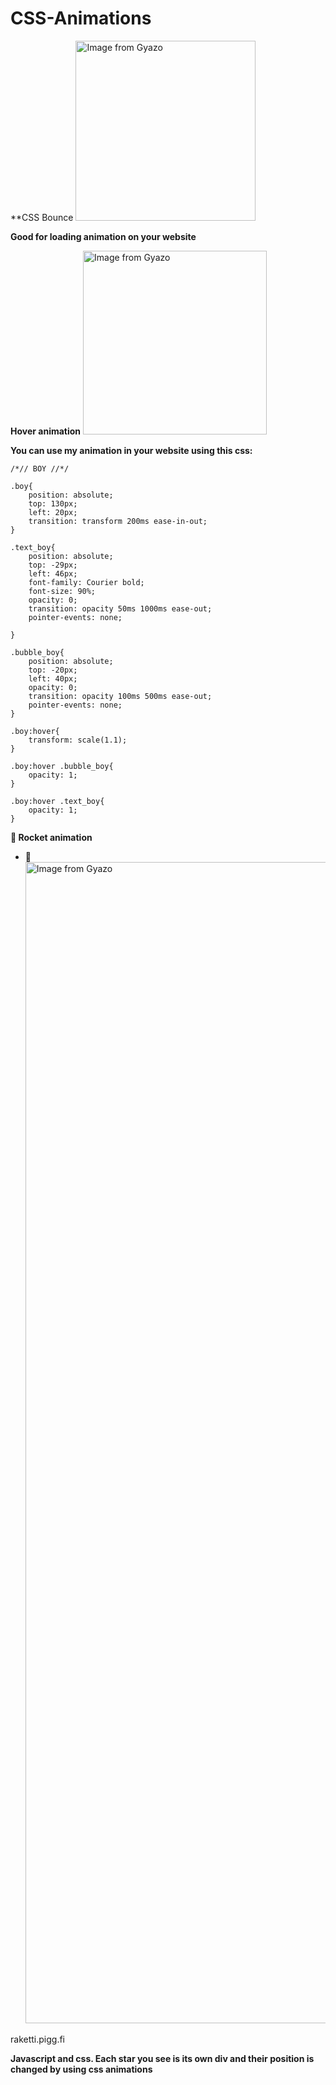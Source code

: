 # CSS-Animations
**CSS Bounce
<a href="https://gyazo.com/f4d7471c668f90252af70a221589ffb2"><img src="https://i.gyazo.com/f4d7471c668f90252af70a221589ffb2.gif" alt="Image from Gyazo" width="288"/></a>

**Good for loading animation on your website**

**Hover animation**
<a href="https://gyazo.com/627816aa6760f7326ab8177890216b83"><img src="https://i.gyazo.com/627816aa6760f7326ab8177890216b83.gif" alt="Image from Gyazo" width="294"/></a>

**You can use my animation in your website using this css:**

```
/*// BOY //*/

.boy{
    position: absolute;
    top: 130px;
    left: 20px;
    transition: transform 200ms ease-in-out;
}

.text_boy{
    position: absolute;
    top: -29px;
    left: 46px;
    font-family: Courier bold;
    font-size: 90%;
    opacity: 0;
    transition: opacity 50ms 1000ms ease-out;
    pointer-events: none;

}

.bubble_boy{
    position: absolute;
    top: -20px;
    left: 40px;
    opacity: 0;
    transition: opacity 100ms 500ms ease-out;
    pointer-events: none;
}

.boy:hover{
    transform: scale(1.1);
}

.boy:hover .bubble_boy{
    opacity: 1;
}

.boy:hover .text_boy{
    opacity: 1;
}
```
**:rocket: Rocket animation**
- :rocket: 
<a href="https://gyazo.com/e9327085b95f6d78e09cea1e3d1ea134" style="heihgt: 100px; width: 200px"><img src="https://i.gyazo.com/e9327085b95f6d78e09cea1e3d1ea134.png" alt="Image from Gyazo" width="1858"/></a>

raketti.pigg.fi

**Javascript and css. Each star you see is its own div and their position is changed by using css animations**
